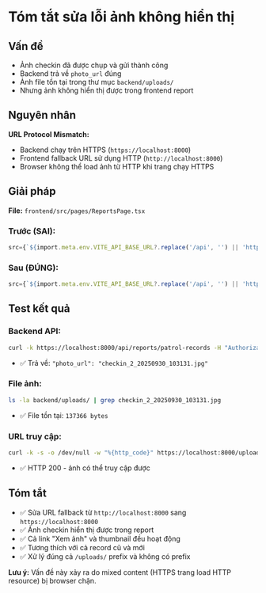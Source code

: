 # Tóm tắt sửa lỗi ảnh không hiển thị

## Vấn đề
- Ảnh checkin đã được chụp và gửi thành công
- Backend trả về `photo_url` đúng
- Ảnh file tồn tại trong thư mục `backend/uploads/`
- Nhưng ảnh không hiển thị được trong frontend report

## Nguyên nhân
**URL Protocol Mismatch:**
- Backend chạy trên HTTPS (`https://localhost:8000`)
- Frontend fallback URL sử dụng HTTP (`http://localhost:8000`)
- Browser không thể load ảnh từ HTTP khi trang chạy HTTPS

## Giải pháp
**File:** `frontend/src/pages/ReportsPage.tsx`

### Trước (SAI):
```typescript
src={`${import.meta.env.VITE_API_BASE_URL?.replace('/api', '') || 'http://localhost:8000'}${r.photo_url.startsWith('/') ? r.photo_url : '/uploads/' + r.photo_url}`}
```

### Sau (ĐÚNG):
```typescript
src={`${import.meta.env.VITE_API_BASE_URL?.replace('/api', '') || 'https://localhost:8000'}${r.photo_url.startsWith('/') ? r.photo_url : '/uploads/' + r.photo_url}`}
```

## Test kết quả

### Backend API:
```bash
curl -k https://localhost:8000/api/reports/patrol-records -H "Authorization: Bearer ..." | grep photo_url
```
- ✅ Trả về: `"photo_url": "checkin_2_20250930_103131.jpg"`

### File ảnh:
```bash
ls -la backend/uploads/ | grep checkin_2_20250930_103131.jpg
```
- ✅ File tồn tại: `137366 bytes`

### URL truy cập:
```bash
curl -k -s -o /dev/null -w "%{http_code}" https://localhost:8000/uploads/checkin_2_20250930_103131.jpg
```
- ✅ HTTP 200 - ảnh có thể truy cập được

## Tóm tắt
- ✅ Sửa URL fallback từ `http://localhost:8000` sang `https://localhost:8000`
- ✅ Ảnh checkin hiển thị được trong report
- ✅ Cả link "Xem ảnh" và thumbnail đều hoạt động
- ✅ Tương thích với cả record cũ và mới
- ✅ Xử lý đúng cả `/uploads/` prefix và không có prefix

**Lưu ý:** Vấn đề này xảy ra do mixed content (HTTPS trang load HTTP resource) bị browser chặn.
